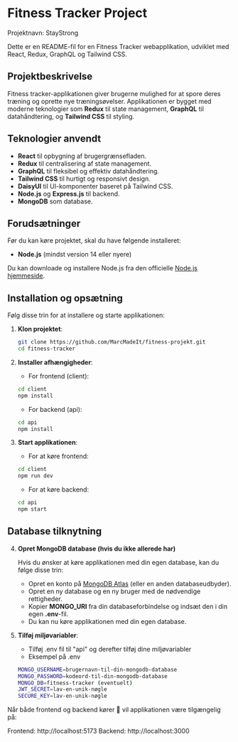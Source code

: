 # Fitness Tracker Project

Projektnavn: StayStrong 

Dette er en README-fil for en Fitness Tracker webapplikation, udviklet med React, Redux, GraphQL og Tailwind CSS.

## Projektbeskrivelse

Fitness tracker-applikationen giver brugerne mulighed for at spore deres træning og oprette nye træningsøvelser. Applikationen er bygget med moderne teknologier som **Redux** til state management, **GraphQL** til datahåndtering, og **Tailwind CSS** til styling.

## Teknologier anvendt

- **React** til opbygning af brugergrænsefladen.
- **Redux** til centralisering af state management.
- **GraphQL** til fleksibel og effektiv datahåndtering.
- **Tailwind CSS** til hurtigt og responsivt design.
- **DaisyUI** til UI-komponenter baseret på Tailwind CSS.
- **Node.js** og **Express.js** til backend.
- **MongoDB** som database.

## Forudsætninger

Før du kan køre projektet, skal du have følgende installeret:

- **Node.js** (mindst version 14 eller nyere)

Du kan downloade og installere Node.js fra den officielle [Node.js hjemmeside](https://nodejs.org/).

## Installation og opsætning

Følg disse trin for at installere og starte applikationen:

1. **Klon projektet**:
   ```bash
   git clone https://github.com/MarcMadeIt/fitness-projekt.git
   cd fitness-tracker
   ```

2. **Installer afhængigheder**:
   - For frontend (client):
   ```bash
   cd client
   npm install
   ```
   - For backend (api):
   ```bash
   cd api
   npm install
   ```

3. **Start applikationen**:
   - For at køre frontend:
   ```bash
   cd client
   npm run dev
   ```
   - For at køre backend:
   ```bash
   cd api
   npm start
   ```

## Database tilknytning

4. **Opret MongoDB database (hvis du ikke allerede har)**

   Hvis du ønsker at køre applikationen med din egen database, kan du følge disse trin:

      - Opret en konto på [MongoDB Atlas](https://www.mongodb.com/cloud/atlas) (eller en anden databaseudbyder).
      - Opret en ny database og en ny bruger med de nødvendige rettigheder.
      - Kopier **MONGO_URI** fra din databaseforbindelse og indsæt den i din egen **.env**-fil.
      - Du kan nu køre applikationen med din egen database.
   

6. **Tilføj miljøvariabler**:
   - Tilføj .env fil til "api" og derefter tilføj dine miljøvariabler 
   - Eksempel på .env
   ```bash
   MONGO_USERNAME=brugernavn-til-din-mongodb-database
   MONGO_PASSWORD=kodeord-til-din-mongodb-database
   MONGO_DB=fitness-tracker (eventuelt)
   JWT_SECRET=lav-en-unik-nøgle
   SECURE_KEY=lav-en-unik-nøgle
   ```

Når både frontend og backend kører 🥉 vil applikationen være tilgængelig på:

Frontend: http://localhost:5173
Backend: http://localhost:3000
